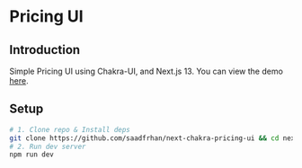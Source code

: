# Pricing UI

## Introduction

Simple Pricing UI using Chakra-UI, and Next.js 13. You can view the demo [here](https://next-chakra-pricing-ui.vercel.app/).

## Setup

```bash
# 1. Clone repo & Install deps
git clone https://github.com/saadfrhan/next-chakra-pricing-ui && cd next-chakra-pricing-ui && npm i
# 2. Run dev server
npm run dev
```
